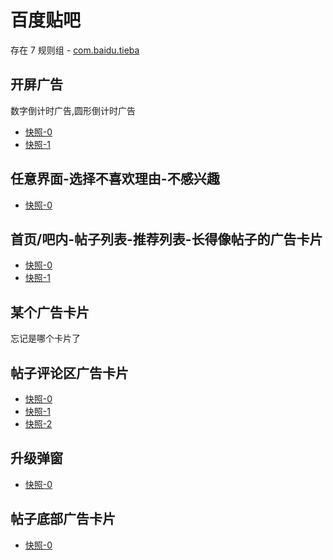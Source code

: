 # 百度贴吧

存在 7 规则组 - [com.baidu.tieba](/src/apps/com.baidu.tieba.ts)

## 开屏广告

数字倒计时广告,圆形倒计时广告

- [快照-0](https://gkd-kit.songe.li/import/12775906)
- [快照-1](https://gkd-kit.gitee.io/import/12566191)

## 任意界面-选择不喜欢理由-不感兴趣

- [快照-0](https://gkd-kit.songe.li/import/12775914)

## 首页/吧内-帖子列表-推荐列表-长得像帖子的广告卡片

- [快照-0](https://gkd-kit.songe.li/import/12775930)
- [快照-1](https://gkd-kit.gitee.io/import/12840951)

## 某个广告卡片

忘记是哪个卡片了

## 帖子评论区广告卡片

- [快照-0](https://gkd-kit.songe.li/import/12775913)
- [快照-1](https://gkd-kit.songe.li/import/12775916)
- [快照-2](https://gkd-kit.songe.li/import/12775892)

## 升级弹窗

- [快照-0](https://gkd-kit.gitee.io/import/12496934)

## 帖子底部广告卡片

- [快照-0](https://gkd-kit.songe.li/import/12775882)
